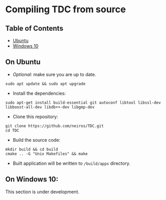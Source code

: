 # Compiling TDC from source

## Table of Contents
 - [Ubuntu](#on-ubuntu)
 - [Windows 10](#on-windows-10)

## On Ubuntu

- *Optional:* make sure you are up to date.
```
sudo apt update && sudo apt upgrade
```

- Install the dependencies:
```
sudo apt-get install build-essential git autoconf libtool libssl-dev libboost-all-dev libdb++-dev libgmp-dev
```

- Clone this repository:
```
git clone https://github.com/neiros/TDC.git
cd TDC
```

- Build the source code:
```
mkdir build && cd build
cmake .. -G "Unix Makefiles" && make
```

- Built application will be written to ```/build/apps``` directory. 

## On Windows 10:
This section is under development.
